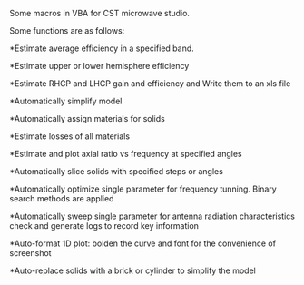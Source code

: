 Some macros in VBA for CST microwave studio.

Some functions are as follows:

*Estimate average efficiency in a specified band.

*Estimate upper or lower hemisphere efficiency 

*Estimate RHCP and LHCP gain and efficiency and Write them to an xls file

*Automatically simplify model

*Automatically assign materials for solids

*Estimate losses of all materials

*Estimate and plot axial ratio vs frequency at specified angles

*Automatically slice solids with specified steps or angles

*Automatically optimize single parameter for frequency tunning. Binary search methods are applied

*Automatically sweep single parameter for antenna radiation characteristics check and generate logs to record key information

*Auto-format 1D plot: bolden the curve and font for the convenience of screenshot

*Auto-replace solids with a brick or cylinder to simplify the model
